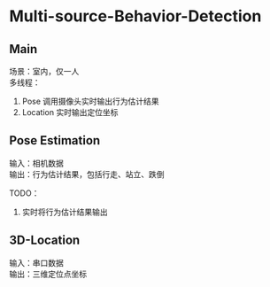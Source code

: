 # Multi-source-Behavior-Detection

## Main
场景：室内，仅一人  
多线程：  
1. Pose 调用摄像头实时输出行为估计结果
2. Location 实时输出定位坐标

## Pose Estimation
输入：相机数据  
输出：行为估计结果，包括行走、站立、跌倒

TODO：  
1. 实时将行为估计结果输出

## 3D-Location
输入：串口数据  
输出：三维定位点坐标  
